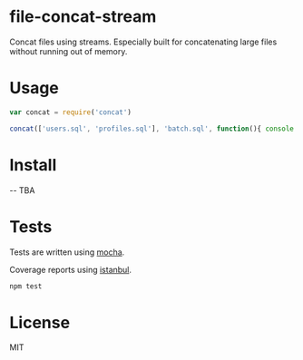 # file-concat-stream
Concat files using streams. Especially built for concatenating large files without running out of memory.

# Usage

```js
var concat = require('concat')

concat(['users.sql', 'profiles.sql'], 'batch.sql', function(){ console.log('Done!') })
```

# Install

-- TBA


# Tests
Tests are written using [mocha](https://github.com/mochajs/mocha).

Coverage reports using [istanbul](https://github.com/gotwarlost/istanbul).

```bash
npm test
```

# License
MIT
